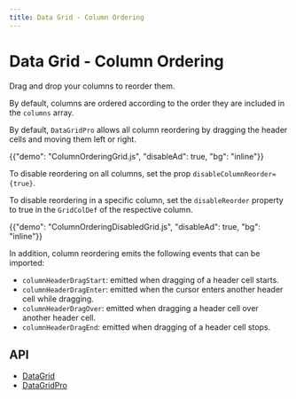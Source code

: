 ```yaml
---
title: Data Grid - Column Ordering
---
```


# Data Grid - Column Ordering [<span class="plan-pro"></span>](https://mui.com/store/items/material-ui-pro/)

<p class="description">Drag and drop your columns to reorder them.</p>

By default, columns are ordered according to the order they are included in the `columns` array.

By default, `DataGridPro` allows all column reordering by dragging the header cells and moving them left or right.

{{"demo": "ColumnOrderingGrid.js", "disableAd": true, "bg": "inline"}}

To disable reordering on all columns, set the prop `disableColumnReorder={true}`.

To disable reordering in a specific column, set the `disableReorder` property to true in the `GridColDef` of the respective column.

{{"demo": "ColumnOrderingDisabledGrid.js", "disableAd": true, "bg": "inline"}}

In addition, column reordering emits the following events that can be imported:

- `columnHeaderDragStart`: emitted when dragging of a header cell starts.
- `columnHeaderDragEnter`: emitted when the cursor enters another header cell while dragging.
- `columnHeaderDragOver`: emitted when dragging a header cell over another header cell.
- `columnHeaderDragEnd`: emitted when dragging of a header cell stops.

## API

- [DataGrid](/x/api/data-grid/data-grid/)
- [DataGridPro](/x/api/data-grid/data-grid-pro/)
